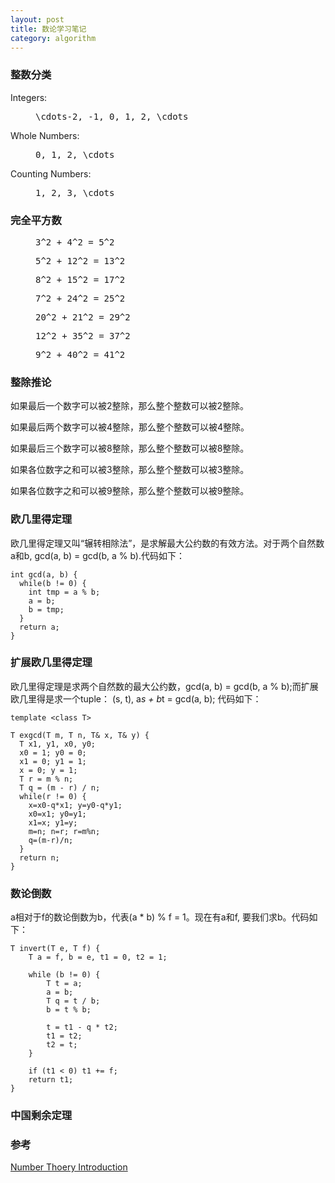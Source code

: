 ```yaml
---
layout: post
title: 数论学习笔记
category: algorithm 
---
```

### 整数分类
Integers:
<figure class="highlight"><pre class="mathquill-ivanjobs">\cdots-2, -1, 0, 1, 2, \cdots</pre></figure>

Whole Numbers:
<figure class="highlight"><pre class="mathquill-ivanjobs">0, 1, 2, \cdots</pre></figure>

Counting Numbers:
<figure class="highlight"><pre class="mathquill-ivanjobs">1, 2, 3, \cdots</pre></figure>

### 完全平方数
<figure class="highlight"><pre class="mathquill-ivanjobs">3^2 + 4^2 = 5^2</pre></figure>
<figure class="highlight"><pre class="mathquill-ivanjobs">5^2 + 12^2 = 13^2</pre></figure>
<figure class="highlight"><pre class="mathquill-ivanjobs">8^2 + 15^2 = 17^2</pre></figure>
<figure class="highlight"><pre class="mathquill-ivanjobs">7^2 + 24^2 = 25^2</pre></figure>
<figure class="highlight"><pre class="mathquill-ivanjobs">20^2 + 21^2 = 29^2</pre></figure>
<figure class="highlight"><pre class="mathquill-ivanjobs">12^2 + 35^2 = 37^2</pre></figure>
<figure class="highlight"><pre class="mathquill-ivanjobs">9^2 + 40^2 = 41^2</pre></figure>

### 整除推论
如果最后一个数字可以被2整除，那么整个整数可以被2整除。

如果最后两个数字可以被4整除，那么整个整数可以被4整除。

如果最后三个数字可以被8整除，那么整个整数可以被8整除。

如果各位数字之和可以被3整除，那么整个整数可以被3整除。

如果各位数字之和可以被9整除，那么整个整数可以被9整除。

### 欧几里得定理
欧几里得定理又叫“辗转相除法”，是求解最大公约数的有效方法。对于两个自然数a和b, gcd(a, b) = gcd(b, a % b).代码如下：
```
int gcd(a, b) {
  while(b != 0) {
    int tmp = a % b;
    a = b;
    b = tmp;
  }
  return a;
}
```

### 扩展欧几里得定理
欧几里得定理是求两个自然数的最大公约数，gcd(a, b) = gcd(b, a % b);而扩展欧几里得是求一个tuple：
(s, t), a*s + b*t = gcd(a, b);
代码如下：
```
template <class T>

T exgcd(T m, T n, T& x, T& y) {
  T x1, y1, x0, y0;
  x0 = 1; y0 = 0;
  x1 = 0; y1 = 1;
  x = 0; y = 1;
  T r = m % n;
  T q = (m - r) / n;
  while(r != 0) {
    x=x0-q*x1; y=y0-q*y1;
    x0=x1; y0=y1;
    x1=x; y1=y;
    m=n; n=r; r=m%n;
    q=(m-r)/n;
  }
  return n;
}
```

### 数论倒数
a相对于f的数论倒数为b，代表(a * b) % f = 1。现在有a和f, 要我们求b。代码如下：
```
T invert(T e, T f) {
    T a = f, b = e, t1 = 0, t2 = 1;

    while (b != 0) {
        T t = a;
        a = b;
        T q = t / b;
        b = t % b;

        t = t1 - q * t2;
        t1 = t2;
        t2 = t;
    }

    if (t1 < 0) t1 += f;
    return t1;
}
```

### 中国剩余定理


### 参考
[Number Thoery Introduction](https://www.youtube.com/watch?v=FtztfI86pBY&list=PLr3WmPgPWZfX1HUpeyKkP6ir2wOFhqXMO)
